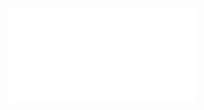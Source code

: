 ![](/Notatki/Semestr%204/Algorytmy%20i%20złożoność%20obliczeniowa/Wykłady/Wykład%206/sdizo_2020_wyklad_6_7.pdf)